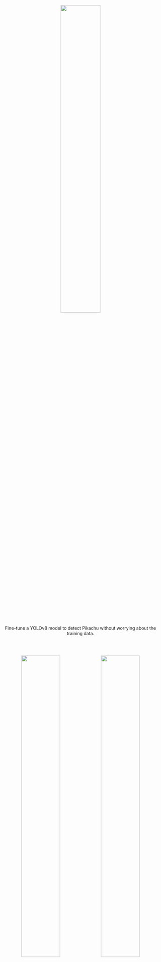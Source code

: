 <br>

<br>

<p align="center" width="100%">
  <img src="https://github.com/paulinamoskwa/detect-pikachu/assets/104844027/7aa24fc2-3598-474f-bfae-fe6a3452d193" style="width: 50%; display: block; margin: auto;"></a><br>
  Fine-tune a YOLOv8 model to detect Pikachu without worrying about the training data.<br>
</p>

<br>

<br>

<p align="center">
  <img src="https://github.com/paulinamoskwa/detect-pikachu/assets/104844027/c8b49e72-9afb-4c51-8c86-573c3547fc3a" width="49.5%"/> 
  <img src="https://github.com/paulinamoskwa/detect-pikachu/assets/104844027/dc0eb7fd-3af1-411e-920c-72f4c6573c14" width="49.5%"/><br>
  <i>3D Pikachu modeling, synthetic data generation with Unity Perception.</i><br><br>
  <img src="https://github.com/paulinamoskwa/detect-pikachu/assets/104844027/bcad884c-8bf1-4ba8-842e-0d828449c5df" width="49.5%"/> 
  <img src="https://github.com/paulinamoskwa/detect-pikachu/assets/104844027/d6be350e-6db9-4bf2-b1a8-01a163912318" width="49.5%"/><br>
  <i>YOLOv8 fine-tuning exclusively on synthetic data.</i>
</p>

<br>

# About

The main problem when training a detection model, or generally when dealing with machine learning models, is the data. The goal of this project is to train an object detection model (YOLOv8) without manually creating every training image and annotation. Instead, we create a 3D model of the object and we exploit Unity Perception package to automatically generate several images and annotations.

The overall pipeline looks as follows.
<p align="center" width="100%">
<img src="https://github.com/paulinamoskwa/detect-pikachu/assets/104844027/4a8b6a39-3ff6-4c6b-8037-76d78f5fee8a" style="width: 100%">
</p>

- Use MagiScan 3D to make the 3D model of Pikachu. This model is in a raw format and needs some cleaning.
- The raw 3D Pikachu model is post-processed in Blender, where small noises are deleted.
- Export the 3D model and its texture, and move it to Unity, where a Perception project needs to be set up.
- Generate the detection data. Afterwards, modify the generated coordinates to match the YOLOv8 format.
- Finally, train the YOLOv8 model solely with synthetic data.

<br>

<br>

<p align="center" width="100%">
  <a href="https://github.com/paulinamoskwa/detect-pikachu/tree/main/tutorial.md">
    <img src="https://github.com/paulinamoskwa/detect-pikachu/assets/104844027/87953e10-a612-4071-9d68-ea2d6b348bd9" style="width: 100%">
  </a>
</p>

<br>

